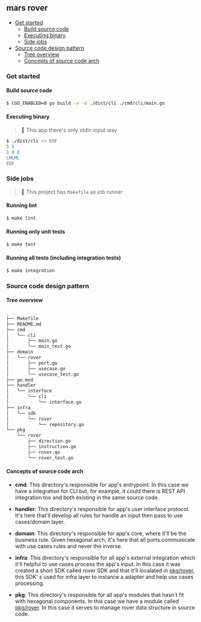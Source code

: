 <h2>mars rover</h2>

- [Get started](#get-started)
  - [Build source code](#build-source-code)
  - [Executing binary](#executing-binary)
  - [Side jobs](#side-jobs)
- [Source code design pattern](#source-code-design-pattern)
  - [Tree overview](#tree-overview)
  - [Concepts of source code arch](#concepts-of-source-code-arch)

### Get started

#### Build source code
```sh
$ CGO_ENABLED=0 go build -v -o ./dist/cli ./cmd/cli/main.go
```

#### Executing binary

> :balloon: This app there's only _stdin_ input way

```sh
$ ./dist/cli << EOF
5 5
1 0 E
LMLML
EOF
```

### Side jobs

> :balloon: This project has `Makefile` as job runner

#### Running lint
```sh
$ make lint
```

#### Running only unit tests
```sh
$ make test
```

#### Running all tests (including integration tests)
```sh
$ make integration

```

### Source code design pattern

#### Tree overview

```sh
.
├── Makefile
├── README.md
├── cmd
│   └── cli
│       ├── main.go
│       └── main_test.go
├── domain
│   └── rover
│       ├── port.go
│       ├── usecase.go
│       └── usecase_test.go
├── go.mod
├── handler
│   └── interface
│       └── cli
│           └── interface.go
├── infra
│   └── sdk
│       └── rover
│           └── repository.go
└── pkg
    └── rover
        ├── direction.go
        ├── instruction.go
        ├── rover.go
        └── rover_test.go
```

#### Concepts of source code arch

- **cmd**: This directory's responsible for app's entrypoint. In this case we have a integration for CLI but, for example, it could there is REST API 
integration too and both existing in the same source code.

- **handler**: This directory's responsible for app's user interface protocol. It's here that'll develop all rules for handle an input then pass to use cases/domain layer.

- **domain**: This directory's responsible for app's core, where it'll be the business rule. Given hexagonal arch, it's here that all ports communicate with use cases rules and never the inverse.

- **infra**: This directory's responsible for all app's external integration which it'll helpful to use cases process the app's input. In this case it was created a short SDK called rover SDK and that it'll localated in [pkg/rover](https://github.com/guiferpa/mars-rover/tree/main/pkg/rover), this SDK'
s used for infra layer to instance a adapter and help use cases processing.

- **pkg**: This directory's responsible for all app's modules that hasn't fit with hexagonal components. In this case we have a module called [pkg/rover](https://github.com/guiferpa/mars-rover/tree/main/pkg/rover). In this case it serves to manage rover data structure in source code.
 
